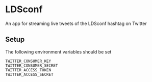 # LDSconf

An app for streaming live tweets of the LDSconf hashtag on Twitter

## Setup

The following environment variables should be set

```
TWITTER_CONSUMER_KEY
TWITTER_CONSUMER_SECRET
TWITTER_ACCESS_TOKEN
TWITTER_ACCESS_SECRET
```
